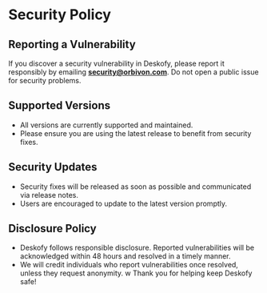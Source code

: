 # Security Policy

## Reporting a Vulnerability

If you discover a security vulnerability in Deskofy, please report it responsibly by emailing **[security@orbivon.com](mailto:security@orbivon.com)**. Do not open a public issue for security problems.

## Supported Versions

- All versions are currently supported and maintained.
- Please ensure you are using the latest release to benefit from security fixes.

## Security Updates

- Security fixes will be released as soon as possible and communicated via release notes.
- Users are encouraged to update to the latest version promptly.

## Disclosure Policy

- Deskofy follows responsible disclosure. Reported vulnerabilities will be acknowledged within 48 hours and resolved in a timely manner.
- We will credit individuals who report vulnerabilities once resolved, unless they request anonymity.
  w
  Thank you for helping keep Deskofy safe!
